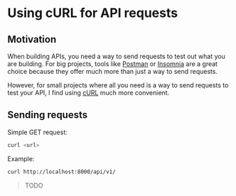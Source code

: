 # Using cURL for API requests

## Motivation

When building APIs, you need a way to send requests to test out what you are building. For big projects, tools like [Postman](https://www.postman.com/) or [Insomnia](https://insomnia.rest/) are a great choice because they offer much more than just a way to send requests.

However, for small projects where all you need is a way to send requests to test your API, I find using [cURL](https://curl.se/) much more convenient.

## Sending requests

Simple GET request:

```sh
curl <url>
```

Example:

```sh
curl http://localhost:8000/api/v1/
```

> TODO

